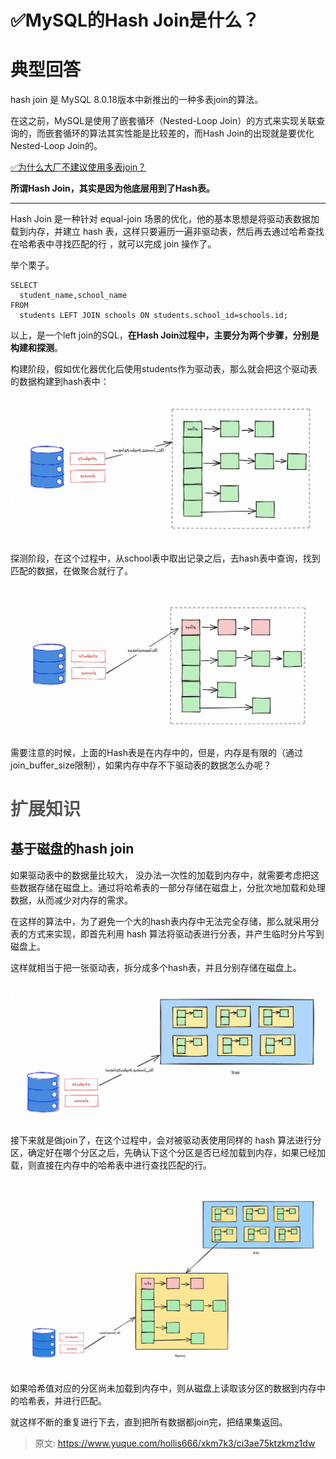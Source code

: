 # ✅MySQL的Hash Join是什么？

# 典型回答


hash join<font style="color:rgb(34, 34, 34);"> 是 MySQL 8.0.18版本中新推出的一种多表join的算法。</font>



在这之前，MySQL是使用了嵌套循环（Nested-Loop Join）的方式来实现关联查询的，而嵌套循环的算法其实性能是比较差的，而Hash Join的出现就是要优化Nested-Loop Join的。



[✅为什么大厂不建议使用多表join？](https://www.yuque.com/hollis666/xkm7k3/qt4krg)



**所谓Hash Join，其实是因为他底层用到了Hash表。**

****

Hash Join 是一种针对 equal-join 场景的优化，他的基本思想是将驱动表数据加载到内存，并建立 hash 表，这样只要遍历一遍非驱动表，然后再去通过哈希查找在哈希表中寻找匹配的行<font style="color:rgb(55, 65, 81);background-color:rgb(247, 247, 248);"> </font>，就可以完成 join 操作了。



举个栗子。



```plain
SELECT
  student_name,school_name
FROM
  students LEFT JOIN schools ON students.school_id=schools.id;
```



以上，是一个left join的SQL，**在Hash Join过程中，主要分为两个步骤，分别是构建和探测**。



构建阶段，假如优化器优化后使用students作为驱动表，那么就会把这个驱动表的数据构建到hash表中：



![1685435976145-4815d9d3-9a52-4e86-93ad-c05b55933a8d.png](./img/L_gaCs58P3JnK0Zu/1685435976145-4815d9d3-9a52-4e86-93ad-c05b55933a8d-925553.png)



探测阶段，在这个过程中，从school表中取出记录之后，去hash表中查询，找到匹配的数据，在做聚合就行了。



![1685436088989-f24aa811-27e1-4c2a-862d-9dd80b6ccc95.png](./img/L_gaCs58P3JnK0Zu/1685436088989-f24aa811-27e1-4c2a-862d-9dd80b6ccc95-939889.png)



需要注意的时候，上面的Hash表是在内存中的，但是，内存是有限的（通过join_buffer_size限制），如果内存中存不下驱动表的数据怎么办呢？

# <font style="color:rgb(85, 85, 85);">扩展知识</font>


## 基于磁盘的hash join


如果驱动表中的数据量比较大， 没办法一次性的加载到内存中，就需要考虑把这些数据存储在磁盘上。通过将哈希表的一部分存储在磁盘上，分批次地加载和处理数据，从而减少对内存的需求。



在这样的算法中，为了避免一个大的hash表内存中无法完全存储，那么就采用分表的方式来实现，即首先利用 hash 算法将驱动表进行分表，并产生临时分片写到磁盘上。



这样就相当于把一张驱动表，拆分成多个hash表，并且分别存储在磁盘上。



![1685603604500-110a7c08-b237-40fa-937b-96d6362e469f.png](./img/L_gaCs58P3JnK0Zu/1685603604500-110a7c08-b237-40fa-937b-96d6362e469f-224425.png)



接下来就是做join了，在这个过程中，会对被驱动表使用同样的 hash 算法进行分区，确定好在哪个分区之后，先确认下这个分区是否已经加载到内存，如果已经加载，则直接在内存中的哈希表中进行查找匹配的行。



![1685603699774-915d7798-d81f-4ea1-bbb3-9518e0f9f613.png](./img/L_gaCs58P3JnK0Zu/1685603699774-915d7798-d81f-4ea1-bbb3-9518e0f9f613-191099.png)



如果哈希值对应的分区尚未加载到内存中，则从磁盘上读取该分区的数据到内存中的哈希表，并进行匹配。



就这样不断的重复进行下去，直到把所有数据都join完，把结果集返回。







> 原文: <https://www.yuque.com/hollis666/xkm7k3/ci3ae75ktzkmz1dw>